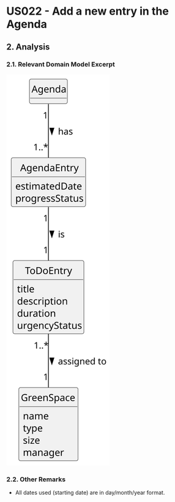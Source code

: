 # US022 - Add a new entry in the Agenda

## 2. Analysis

### 2.1. Relevant Domain Model Excerpt 

![Domain Model](svg/us022-domain-model.svg)

### 2.2. Other Remarks

- All dates used (starting date) are in day/month/year format.